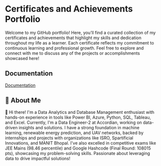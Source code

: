 
# Certificates and Achievements Portfolio

Welcome to my GitHub portfolio! Here, you’ll find a curated collection of my certificates and achievements that highlight my skills and dedication throughout my life as a learner. Each certificate reflects my commitment to continuous learning and professional growth. Feel free to explore and connect with me to discuss any of the projects or accomplishments showcased here!


## Documentation

[Documentation](https://github.com/Hard-Hustler/Portfolio/tree/main/Certificates)


## 🚀 About Me

👋 Hi there! I'm a Data Analytics and Database Management enthusiast with hands-on experience in tools like Power BI, Azure, Python, SQL, Tableau, and Excel. Currently, I'm a Data Engineer-2 at Accordian, working on data-driven insights and solutions. I have a strong foundation in machine learning, renewable energy prediction, and UAV networks, backed by internships and projects with organizations like ISRO, Spartificial Innovations, and MANIT Bhopal. I've also excelled in competitive exams like JEE Mains (98.46 percentile) and Google Hashcode (Final Round: 108015 pts), showcasing my problem-solving skills. Passionate about leveraging data to drive impactful solutions! 

